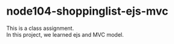 # node104-shoppinglist-ejs-mvc
This is a class assignment.<br>
In this project, we learned ejs and MVC model. 
